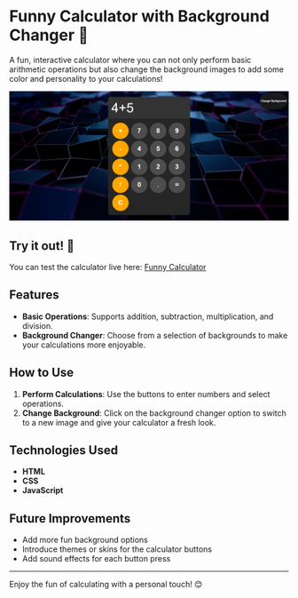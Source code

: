# Funny Calculator with Background Changer 🎉

A fun, interactive calculator where you can not only perform basic arithmetic operations but also change the background images to add some color and personality to your calculations! 


![Calculator Screenshot](Calculator.png)

## Try it out! 🚀

You can test the calculator live here: [Funny Calculator](https://sharath-66b6.github.io/VibeCalc/index.html)

## Features
- **Basic Operations**: Supports addition, subtraction, multiplication, and division.
- **Background Changer**: Choose from a selection of backgrounds to make your calculations more enjoyable.

## How to Use
1. **Perform Calculations**: Use the buttons to enter numbers and select operations.
2. **Change Background**: Click on the background changer option to switch to a new image and give your calculator a fresh look.


## Technologies Used
- **HTML**
- **CSS**
- **JavaScript**

## Future Improvements
- Add more fun background options
- Introduce themes or skins for the calculator buttons
- Add sound effects for each button press

---

Enjoy the fun of calculating with a personal touch! 😊
